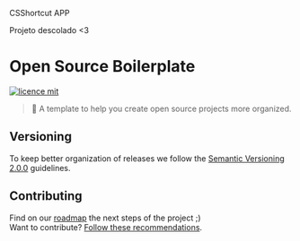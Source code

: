  CSShortcut APP

 Projeto descolado
 <3
# Open Source Boilerplate

[![licence mit](https://img.shields.io/badge/licence-MIT-blue.svg)](https://github.com/afonsopacifer/open-source-boilerplate/blob/master/LICENSE.md)

> :rocket: A template to help you create open source projects more organized.

## Versioning

To keep better organization of releases we follow the [Semantic Versioning 2.0.0](http://semver.org/) guidelines.

## Contributing
Find on our [roadmap](https://github.com/danilopanta/csshortcut-app/) the next steps of the project ;)
<br>
Want to contribute? [Follow these recommendations](https://github.com/danilopanta/csshortcut-app/blob/master/CONTRIBUTING.md).

 